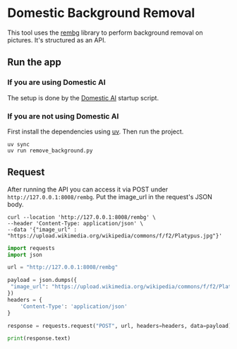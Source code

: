 # Domestic Background Removal
This tool uses the [rembg](https://github.com/danielgatis/rembg) library to perform background removal on pictures. It's structured as an API.

## Run the app
### If you are using Domestic AI
The setup is done by the [Domestic AI](https://github.com/oio/domestic-ai) startup script.

### If you are not using Domestic AI
First install the dependencies using [uv](https://github.com/astral-sh/uv?tab=readme-ov-file#installation). Then run the project.

```
uv sync
uv run remove_background.py
```

## Request
After running the API you can access it via POST under `http://127.0.0.1:8008/rembg`. Put the image_url in the request's JSON body.

```curl
curl --location 'http://127.0.0.1:8008/rembg' \
--header 'Content-Type: application/json' \
--data '{"image_url" : "https://upload.wikimedia.org/wikipedia/commons/f/f2/Platypus.jpg"}'
```

```python
import requests
import json

url = "http://127.0.0.1:8008/rembg"

payload = json.dumps({
 "image_url": "https://upload.wikimedia.org/wikipedia/commons/f/f2/Platypus.jpg"
})
headers = {
	'Content-Type': 'application/json'
}

response = requests.request("POST", url, headers=headers, data=payload)

print(response.text)

```